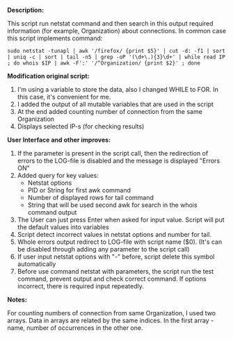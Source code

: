 
**Description:**

This script run netstat command and then search in this output required information (for example, Organization) about connections.
In common case this script implements command:
```
sudo netstat -tunapl | awk '/firefox/ {print $5}' | cut -d: -f1 | sort | uniq -c | sort | tail -n5 | grep -oP '(\d+\.){3}\d+' | while read IP ; do whois $IP | awk -F':' '/^Organization/ {print $2}' ; done
```

**Modification original script:**

1. I'm using a variable to store the data, also I changed WHILE to FOR. In this case, it's convenient for me.
2. I added the output of all mutable variables that are used in the script
3. At the end added counting number of connection from the same Organization
4. Displays selected IP-s (for checking results)

**User Interface and other improves:**

1. If the parameter is present in the script call, then the redirection of errors to the LOG-file is disabled and the message is displayed "Errors ON"
2. Added query for key values:
   - Netstat options
   - PID or String for first awk command
   - Number of displayed rows for tail command
   - String that will be used second awk for search in the whois command output
3. The User can just press Enter when asked for input value. Script will put the default values into variables
4. Script detect incorrect values in netstat options and number for tail.
5. Whole errors output redirect to LOG-file with script name ($0). (It's can be disabled through adding any parameter to the script call)
6. If user input netstat options with "-" before, script delete this symbol automatically
7. Before use command netstat with parameters, the  script run the test command, prevent output and check correct command.
   If options incorrect, there is required input repeatedly.




**Notes:**

   For counting numbers of connection from same Organization, I used two arrays. Data in arrays are related by the same indices. In the first array - name, number of occurrences in the other one.
